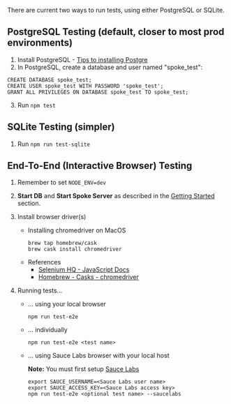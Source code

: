 There are current two ways to run tests, using either PostgreSQL or SQLite.

## PostgreSQL Testing (default, closer to most prod environments)

1) Install PostgreSQL - [Tips to installing Postgre](https://www.codementor.io/engineerapart/getting-started-with-postgresql-on-mac-osx-are8jcopb)
2) In PostgreSQL, create a database and user named "spoke_test":
```
CREATE DATABASE spoke_test;
CREATE USER spoke_test WITH PASSWORD 'spoke_test';
GRANT ALL PRIVILEGES ON DATABASE spoke_test TO spoke_test;
```
3) Run `npm test`


## SQLite Testing (simpler)

1) Run `npm run test-sqlite`

## End-To-End (Interactive Browser) Testing

1. Remember to set `NODE_ENV=dev` 
1. **Start DB** and **Start Spoke Server** as described in the [Getting Started](
https://github.com/MoveOnOrg/Spoke/blob/main/README.md#getting-started) section. 
1. Install browser driver(s)
    
    * Installing chromedriver on MacOS
        ```
        brew tap homebrew/cask
        brew cask install chromedriver
        ```
    * References
        * [Selenium HQ - JavaScript Docs](http://seleniumhq.github.io/selenium/docs/api/javascript/)
        * [Homebrew - Casks - chromedriver](https://github.com/Homebrew/homebrew-cask/blob/master/Casks/chromedriver.rb)
1. Running tests...
    * ... using your local browser
      ```
      npm run test-e2e
      ```
    * ... individually
      ```
      npm run test-e2e <test name>
      ```
    * ... using Sauce Labs browser with your local host
      
      **Note:** You must first setup [Sauce Labs](https://github.com/MoveOnOrg/Spoke/blob/main/docs/EXPLANATION-end-to-end-tests.md#saucelabs)
      ```
      export SAUCE_USERNAME=<Sauce Labs user name>
      export SAUCE_ACCESS_KEY=<Sauce Labs access key>
      npm run test-e2e <optional test name> --saucelabs
      ```